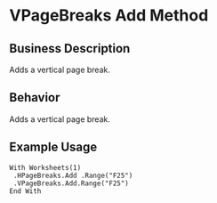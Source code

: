 # VPageBreaks Add Method

## Business Description
Adds a vertical page break.

## Behavior
Adds a vertical page break.

## Example Usage
```vba
With Worksheets(1) 
 .HPageBreaks.Add .Range("F25") 
 .VPageBreaks.Add.Range("F25") 
End With
```